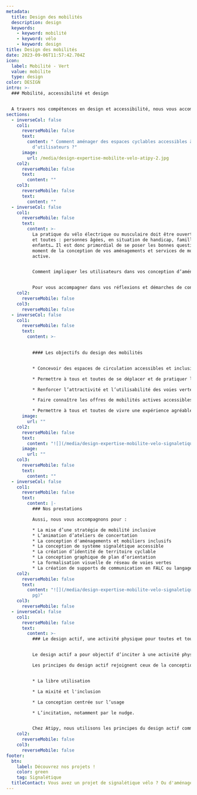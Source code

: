 ```yaml
---
metadata:
  title: Design des mobilités
  description: design
  keywords:
    - keyword: mobilité
    - keyword: vélo
    - keyword: design
title: Design des mobilités
date: 2023-09-06T11:57:42.704Z
icon:
  label: Mobilité - Vert
  value: mobilite
  type: design
color: DESIGN
intro: >-
  ### Mobilité, accessibilité et design


  A travers nos compétences en design et accessibilité, nous vous accompagnons dans votre projet territorial des mobilités actives.
sections:
  - inverseCol: false
    col1:
      reverseMobile: false
      text:
        content: " ﻿Comment aménager des espaces cyclables accessibles à tous types
          d’utilisateurs ?"
      image:
        url: /media/design-expertise-mobilite-velo-atipy-2.jpg
    col2:
      reverseMobile: false
      text:
        content: ""
    col3:
      reverseMobile: false
      text:
        content: ""
  - inverseCol: false
    col1:
      reverseMobile: false
      text:
        content: >-
          La pratique du vélo électrique ou musculaire doit être ouverte à tous
          et toutes : personnes âgées, en situation de handicap, familles,
          enfants… Il est donc primordial de se poser les bonnes questions au
          moment de la conception de vos aménagements et services de mobilité
          active.


          Comment impliquer les utilisateurs dans vos conception d’aménagements cyclables ? Comment créer une identité impactante sur l’ensemble d’un territoire cyclable ? Comment informer tous les publics des services liés au vélo ? Comment créer une signalétique d’orientation accessible destinée aux cyclistes ? Comment permettre une bonne expérience à tous types d’utilisateurs ?


          Pour vous accompagner dans vos réflexions et démarches de conception, notre équipe pluridisciplinaire est composée de consultants en accessibilité, designers et urbanistes. Nous utilisons les principes de la conception universelle et du design actif.
    col2:
      reverseMobile: false
    col3:
      reverseMobile: false
  - inverseCol: false
    col1:
      reverseMobile: false
      text:
        content: >-
          

          #### Les objectifs du design des mobilités


          * Concevoir des espaces de circulation accessibles et inclusifs

          * Permettre à tous et toutes de se déplacer et de pratiquer le vélo

          * Renforcer l’attractivité et l’utilisabilité des voies vertes ou pistes cyclables

          * Faire connaître les offres de mobilités actives accessibles

          * Permettre à tous et toutes de vivre une expérience agréable de la pratique du vélo.
      image:
        url: ""
    col2:
      reverseMobile: false
      text:
        content: "![](/media/design-expertise-mobilite-velo-signaletique-atipy-3.jpg)"
      image:
        url: ""
    col3:
      reverseMobile: false
      text:
        content: ""
  - inverseCol: false
    col1:
      reverseMobile: false
      text:
        content: |-
          ### Nos prestations

          Aussi, nous vous accompagnons pour :

          * La mise d’une stratégie de mobilité inclusive
          * L’animation d’ateliers de concertation
          * La conception d'aménagements et mobiliers inclusifs
          * La conception de système signalétique accessible
          * La création d’identité de territoire cyclable
          * La conception graphique de plan d’orientation
          * La formalisation visuelle de réseau de voies vertes
          * La création de supports de communication en FALC ou langage clair
    col2:
      reverseMobile: false
      text:
        content: "![](/media/design-expertise-mobilite-velo-signaletique-plan-atipy-4.j\
          pg)"
    col3:
      reverseMobile: false
  - inverseCol: false
    col1:
      reverseMobile: false
      text:
        content: >-
          ### Le design actif, une activité physique pour toutes et tous


          Le design actif a pour objectif d’inciter à une activité physique dans l’espace public. Cela permet aux personnes éloignées de l’activité physique et sportive de pratiquer de façon libre et ouverte. 

          Les principes du design actif rejoignent ceux de la conception universelle :


          * La libre utilisation

          * La mixité et l'inclusion

          * La conception centrée sur l’usage

          * L’incitation, notamment par le nudge.


          Chez Atipy, nous utilisons les principes du design actif comme outil au service de la mobilité et de l’accessibilité : développement d’aménagements cyclables accessibles, création de systèmes signalétiques, mise en place de services et identité territoriale…
    col2:
      reverseMobile: false
    col3:
      reverseMobile: false
footer:
  btn:
    label: Découvrez nos projets !
    color: green
    tag: Signalétique
  titleContact: Vous avez un projet de signalétique vélo ? Ou d'aménagements cyclables ?
---
```

